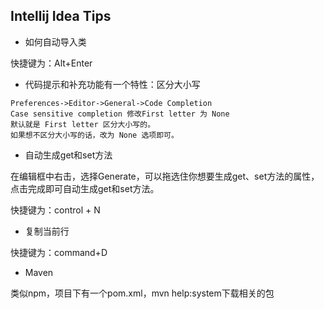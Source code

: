 ## Intellij Idea Tips
* 如何自动导入类

快捷键为：Alt+Enter

* 代码提示和补充功能有一个特性：区分大小写

```
Preferences->Editor->General->Code Completion
Case sensitive completion 修改First letter 为 None
默认就是 First letter 区分大小写的。
如果想不区分大小写的话，改为 None 选项即可。
```

* 自动生成get和set方法

在编辑框中右击，选择Generate，可以拖选住你想要生成get、set方法的属性，点击完成即可自动生成get和set方法。

快捷键为：control + N

* 复制当前行

快捷键为：command+D

* Maven

类似npm，项目下有一个pom.xml，mvn help:system下载相关的包

